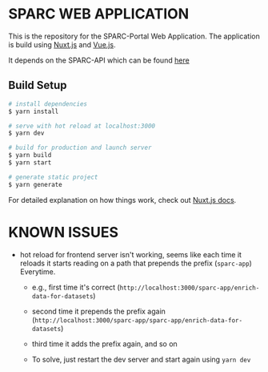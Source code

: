 # SPARC WEB APPLICATION
This is the repository for the SPARC-Portal Web Application. The application is build using [Nuxt.js](https://nuxtjs.org) and [Vue.js](https://vuejs.org/).

It depends on the SPARC-API which can be found [here](https://github.com/nih-sparc/sparc-api) 

## Build Setup

``` bash
# install dependencies
$ yarn install

# serve with hot reload at localhost:3000
$ yarn dev

# build for production and launch server
$ yarn build
$ yarn start

# generate static project
$ yarn generate
```

For detailed explanation on how things work, check out [Nuxt.js docs](https://nuxtjs.org).

# KNOWN ISSUES
- hot reload for frontend server isn't working, seems like each time it reloads it starts reading on a path that prepends the prefix (`sparc-app`) Everytime.
    * e.g., first time it's correct (`http://localhost:3000/sparc-app/enrich-data-for-datasets`)
    * second time it prepends the prefix again (`http://localhost:3000/sparc-app/sparc-app/enrich-data-for-datasets`)
    * third time it adds the prefix again, and so on

    * To solve, just restart the dev server and start again using `yarn dev`

